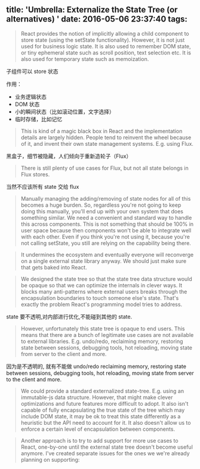 title: 'Umbrella: Externalize the State Tree (or alternatives) '
date: 2016-05-06 23:37:40
tags:
---

> React provides the notion of implicitly allowing a child component to store state (using the setState functionality). However, it is not just used for business logic state. It is also used to remember DOM state, or tiny ephemeral state such as scroll position, text selection etc. It is also used for temporary state such as memoization.

子组件可以 store 状态

作用：
- 业务逻辑状态
- DOM 状态
- 小的瞬间状态（比如滚动位置，文字选择）
- 临时存储，比如记忆

> This is kind of a magic black box in React and the implementation details are largely hidden. People tend to reinvent the wheel because of it, and invent their own state management systems. E.g. using Flux.

黑盒子，细节被隐藏，人们倾向于重新造轮子（Flux）

> There is still plenty of use cases for Flux, but not all state belongs in Flux stores.

当然不应该所有 state 交给 flux

> Manually managing the adding/removing of state nodes for all of this becomes a huge burden. So, regardless you're not going to keep doing this manually, you'll end up with your own system that does something similar. We need a convenient and standard way to handle this across components. This is not something that should be 100% in user space because then components won't be able to integrate well with each other. Even if you think you're not using it, because you're not calling setState, you still are relying on the capability being there.

> It undermines the ecosystem and eventually everyone will reconverge on a single external state library anyway. We should just make sure that gets baked into React.

> We designed the state tree so that the state tree data structure would be opaque so that we can optimize the internals in clever ways. It blocks many anti-patterns where external users breaks through the encapsulation boundaries to touch someone else's state. That's exactly the problem React's programming model tries to address.

state 要不透明,对内部进行优化,不能碰到其他的 state.

> However, unfortunately this state tree is opaque to end users. This means that there are a bunch of legitimate use cases are not available to external libraries. E.g. undo/redo, reclaiming memory, restoring state between sessions, debugging tools, hot reloading, moving state from server to the client and more.

因为是不透明的, 就有不能做 undo/redo reclaiming memory,  restoring state between sessions, debugging tools, hot reloading, moving state from server to the client and more.

> We could provide a standard externalized state-tree. E.g. using an immutable-js data structure. However, that might make clever optimizations and future features more difficult to adopt. It also isn't capable of fully encapsulating the true state of the tree which may include DOM state, it may be ok to treat this state differently as a heuristic but the API need to account for it. It also doesn't allow us to enforce a certain level of encapsulation between components.

> Another approach is to try to add support for more use cases to React, one-by-one until the external state tree doesn't become useful anymore. I've created separate issues for the ones we we're already planning on supporting:


